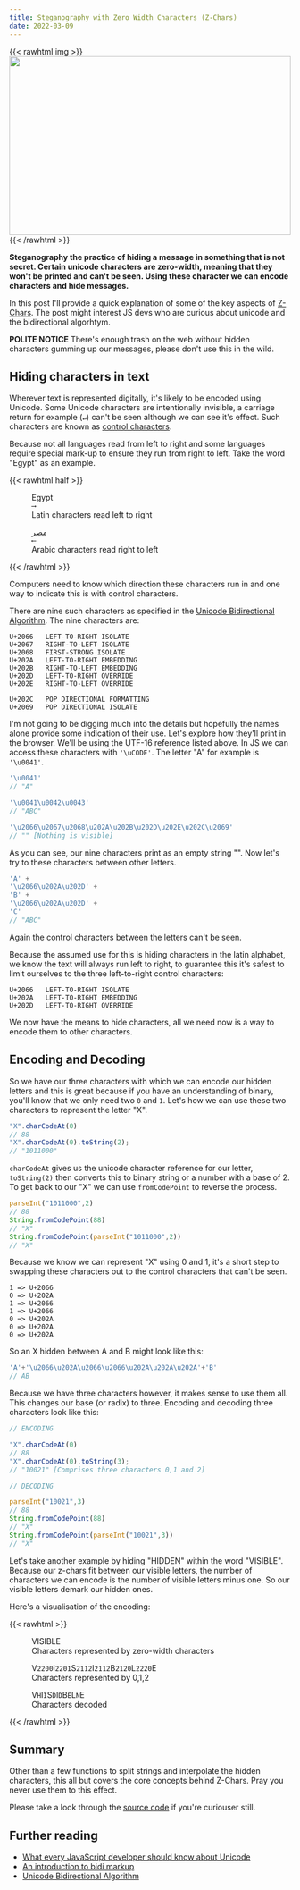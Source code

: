 ```yaml
---
title: Steganography with Zero Width Characters (Z-Chars)
date: 2022-03-09
---
```


{{< rawhtml img >}}
<img src="https://user-images.githubusercontent.com/5805251/156551854-29ef4800-e455-4e86-bb98-deef7dd0d6b7.svg" style="width: 100%;height: 320px" />
{{< /rawhtml >}}

__Steganography the practice of hiding a message in something that is not secret. Certain unicode characters are zero-width, meaning that they won't be printed and can't be seen. Using these character we can encode characters and hide messages.__

In this post I'll provide a quick explanation of some of the key aspects of [Z-Chars][Z-Chars Demo]. The post might interest JS devs who are curious about unicode and the bidirectional algorhtym.

**POLITE NOTICE** There's enough trash on the web without hidden characters gumming up our messages, please don't use this in the wild.

## Hiding characters in text

Wherever text is represented digitally, it's likely to be encoded using Unicode. Some Unicode characters are intentionally invisible, a carriage return for example (`↵`) can't be seen although we can see it's effect. Such characters are known as [control characters][control-characters].

Because not all languages read from left to right and some languages require special mark-up to ensure they run from right to left. Take the word "Egypt" as an example.

{{< rawhtml half >}}
<figure>
    <div>Egypt</div>
    <code>⟶</code>
    <figcaption>Latin characters read left to right</figcaption>
</figure>
<figure>
    <div>مصر</div>
    <code>⟵</code>
    <figcaption>Arabic characters read right to left</figcaption>
</figure>
{{< /rawhtml >}}

Computers need to know which direction these characters run in and one way to indicate this is with control characters.

There are nine such characters as specified in the [Unicode Bidirectional Algorithm][Unicode Bidirectional Algorithm]. The nine characters are:

```
U+2066   LEFT-TO-RIGHT ISOLATE
U+2067   RIGHT-TO-LEFT ISOLATE
U+2068   FIRST-STRONG ISOLATE
U+202A   LEFT-TO-RIGHT EMBEDDING
U+202B   RIGHT-TO-LEFT EMBEDDING
U+202D   LEFT-TO-RIGHT OVERRIDE
U+202E   RIGHT-TO-LEFT OVERRIDE
	
U+202C   POP DIRECTIONAL FORMATTING
U+2069   POP DIRECTIONAL ISOLATE
```

I'm not going to be digging much into the details but hopefully the names alone provide some indication of their use. Let's explore how they'll print in the browser. We'll be using the UTF-16 reference listed above. In JS we can access these characters with `'\uCODE'`. The letter "A" for example is `'\u0041'`.

```js
'\u0041'
// "A"

'\u0041\u0042\u0043'
// "ABC"

'\u2066\u2067\u2068\u202A\u202B\u202D\u202E\u202C\u2069'
// "" [Nothing is visible]
```
As you can see, our nine characters print as an empty string "". Now let's try to these characters between other letters.

```js
'A' +
'\u2066\u202A\u202D' +
'B' +
'\u2066\u202A\u202D' +
'C'
// "A⁦‪‭B⁦‪‭C"
```

Again the control characters between the letters can't be seen.

Because the assumed use for this is hiding characters in the latin alphabet, we know the text will always run left to right, to guarantee this it's safest to limit ourselves to the three left-to-right control characters:

```
U+2066   LEFT-TO-RIGHT ISOLATE
U+202A   LEFT-TO-RIGHT EMBEDDING
U+202D   LEFT-TO-RIGHT OVERRIDE
```

We now have the means to hide characters, all we need now is a way to encode them to other characters.

## Encoding and Decoding

So we have our three characters with which we can encode our hidden letters and this is great because if you have an understanding of binary, you'll know that we only need two `0` and `1`. Let's how we can use these two characters to represent the letter "X".

```js
"X".charCodeAt(0)
// 88
"X".charCodeAt(0).toString(2);
// "1011000"
```

`charCodeAt` gives us the unicode character reference for our letter, `toString(2)` then converts this to binary string or a number with a base of 2. To get back to our "X" we can use `fromCodePoint` to reverse the process.

```js
parseInt("1011000",2)
// 88
String.fromCodePoint(88)
// "X"
String.fromCodePoint(parseInt("1011000",2))
// "X"
```

Because we know we can represent "X" using 0 and 1, it's a short step to swapping these characters out to the control characters that can't be seen.

```
1 => U+2066
0 => U+202A
1 => U+2066
1 => U+2066
0 => U+202A
0 => U+202A
0 => U+202A
```

So an X hidden between A and B might look like this:

```js
'A'+'\u2066\u202A\u2066\u2066\u202A\u202A\u202A'+'B'
// A⁦‪⁦⁦‪⁦‪B
```

Because we have three characters however, it makes sense to use them all. This changes our base (or radix) to three. Encoding and decoding three characters look like this:

```js
// ENCODING

"X".charCodeAt(0)
// 88
"X".charCodeAt(0).toString(3);
// "10021" [Comprises three characters 0,1 and 2]

// DECODING

parseInt("10021",3)
// 88
String.fromCodePoint(88)
// "X"
String.fromCodePoint(parseInt("10021",3))
// "X"
```

Let's take another example by hiding "HIDDEN" within the word "VISIBLE". Because our z-chars fit between our visible letters, the number of characters we can encode is the number of visible letters minus one. So our visible letters demark our hidden ones.

Here's a visualisation of the encoding:

{{< rawhtml >}}
<figure>
    <span>V‭‭⁦⁦I‭‭⁦‪S‭‪‪‭I‭‪‪‭B‭‪‭⁦L‭‭‭⁦E⁩</span>
    <figcaption>Characters represented by zero-width characters</figcaption>
</figure>

<figure>
    <span>V<code>2200</code>I<code>2201</code>S<code>2112</code>I<code>2112</code>B<code>2120</code>L<code>2220</code>E</span>
    <figcaption>Characters represented by 0,1,2</figcaption>
</figure>

<figure>
    <span>V<code>H</code>I<code>I</code>S<code>D</code>I<code>D</code>B<code>E</code>L<code>N</code>E</span>
    <figcaption>Characters decoded</figcaption>
</figure>
{{< /rawhtml >}}

## Summary

Other than a few functions to split strings and interpolate the hidden characters, this all but covers the core concepts behind Z-Chars. Pray you never use them to this effect.

Please take a look through the [source code] if you're curiouser still.

## Further reading

- [What every JavaScript developer should know about Unicode]
- [An introduction to bidi markup]
- [Unicode Bidirectional Algorithm]

[source code]: https://github.com/robstarbuck/z-chars
[Z-Chars Demo]: https://robstarbuck.github.io/z-chars-demo/
[bidi basics]: https://www.w3.org/International/articles/inline-bidi-markup/uba-basics
[Unicode Bidirectional Algorithm]: http://www.unicode.org/reports/tr9/
[An introduction to bidi markup]: https://www.w3.org/International/articles/inline-bidi-markup/
[control-characters]: https://en.wikipedia.org/wiki/Control_character
[What every JavaScript developer should know about Unicode]: https://dmitripavlutin.com/what-every-javascript-developer-should-know-about-unicode/
[charCodeAt]: https://developer.mozilla.org/en-US/docs/Web/JavaScript/Reference/Global_Objects/String/charCodeAt#examples